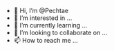 - 👋 Hi, I’m @Pechtae
- 👀 I’m interested in ...
- 🌱 I’m currently learning ...
- 💞️ I’m looking to collaborate on ...
- 📫 How to reach me ...

<!---
Pechtae/Pechtae is a ✨ special ✨ repository because its `README.md` (this file) appears on your GitHub profile.
You can click the Preview link to take a look at your changes.
--->
